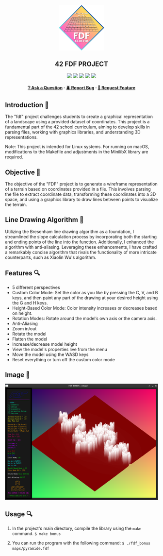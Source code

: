 <div align="center">
  <img src="img/fdf.png" alt="Logo" width="150" height="150">
  <h2>42 FDF PROJECT</h2>
    <a href= https://github.com/emre-mr246/42-evaluation><img src="https://img.shields.io/badge/score-125%20%2F%20100-success?style=for-the-badge"/></a>
    <a href= https://github.com/emre-mr246/42-evaluation><img src="https://img.shields.io/badge/circle-2-magenta?style=for-the-badge"/></a>
    <a href= https://github.com/emre-mr246/42-evaluation><img src="https://img.shields.io/badge/42-Evaluation-red?style=for-the-badge"/></a>
    <a href= https://github.com/emre-mr246/42-evaluation><img src="https://img.shields.io/github/last-commit/emre-mr246/42_ring2_fdf?style=for-the-badge"/></a>
    <a href="https://42istanbul.com.tr/"><img src="https://img.shields.io/badge/42-ISTANBUL-white?style=for-the-badge"/></a>
   
<h4>
    <a href="https://github.com/emre-mr246/42_ring2_fdf/issues">❔ Ask a Question</a>
  <span> · </span>
    <a href="https://github.com/emre-mr246/42_ring2_fdf/issues">🪲 Report Bug</a>
  <span> · </span>
    <a href="https://github.com/emre-mr246/42_ring2_fdf/issues">💬 Request Feature</a>
</h4>
</div>

## Introduction 🚀

The "fdf" project challenges students to create a graphical representation of a landscape using a provided dataset of coordinates. This project is a fundamental part of the 42 school curriculum, aiming to develop skills in parsing files, working with graphics libraries, and understanding 3D representations.

Note: This project is intended for Linux systems. For running on macOS, modifications to the Makefile and adjustments in the MinilibX library are required.

## Objective 🎯

The objective of the "FDF" project is to generate a wireframe representation of a terrain based on coordinates provided in a file. This involves parsing the file to extract coordinate data, transforming these coordinates into a 3D space, and using a graphics library to draw lines between points to visualize the terrain.

## Line Drawing Algorithm 🧠

Utilizing the Bresenham line drawing algorithm as a foundation, I streamlined the slope calculation process by incorporating both the starting and ending points of the line into the function. Additionally, I enhanced the algorithm with anti-aliasing. Leveraging these enhancements, I have crafted a remarkably concise algorithm that rivals the functionality of more intricate counterparts, such as Xiaolin Wu's algorithm.

## Features 🔍
- 5 different perspectives
- Custom Color Mode: Set the color as you like by pressing the C, V, and B keys, and then paint any part of the drawing at your desired height using the G and H keys.
- Height-Based Color Mode: Color intensity increases or decreases based on height.
- Rotation Modes: Rotate around the model’s own axis or the camera axis.
- Anti-Aliasing
- Zoom in/out
- Rotate the model
- Flatten the model
- Increase/decrease model height
- View the model's properties live from the menu
- Move the model using the WASD keys
- Reset everything or turn off the custom color mode

## Image 📸

![](img/julia.png)

## Usage 🔍

1. In the project's main directory, compile the library using the `make` command.
   `$ make bonus` 

2. You can run the program with the following command:
   `$ ./fdf_bonus maps/pyramide.fdf` 
    
